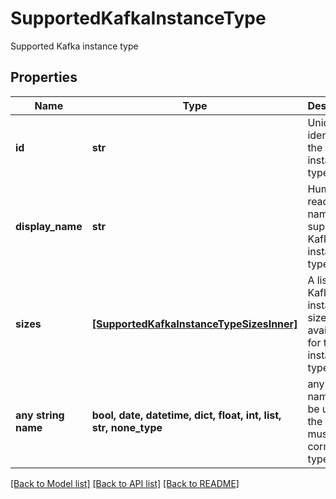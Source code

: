 # SupportedKafkaInstanceType

Supported Kafka instance type

## Properties
Name | Type | Description | Notes
------------ | ------------- | ------------- | -------------
**id** | **str** | Unique identifier of the Kafka instance type. | [optional] 
**display_name** | **str** | Human readable name of the supported Kafka instance type | [optional] 
**sizes** | [**[SupportedKafkaInstanceTypeSizesInner]**](SupportedKafkaInstanceTypeSizesInner.md) |  A list of Kafka instance sizes available for this instance type | [optional] 
**any string name** | **bool, date, datetime, dict, float, int, list, str, none_type** | any string name can be used but the value must be the correct type | [optional]

[[Back to Model list]](../README.md#documentation-for-models) [[Back to API list]](../README.md#documentation-for-api-endpoints) [[Back to README]](../README.md)


